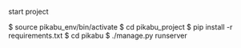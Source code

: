 start project

$ source pikabu_env/bin/activate
$ cd pikabu_project
$ pip install -r requirements.txt
$ cd pikabu
$ ./manage.py runserver

